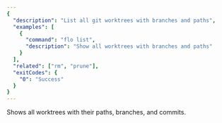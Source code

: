 ```yaml
---
{
  "description": "List all git worktrees with branches and paths",
  "examples": [
    {
      "command": "flo list",
      "description": "Show all worktrees with branches and paths"
    }
  ],
  "related": ["rm", "prune"],
  "exitCodes": {
    "0": "Success"
  }
}
---
```


Shows all worktrees with their paths, branches, and commits.
